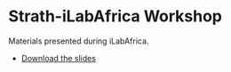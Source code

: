 # Strath-iLabAfrica Workshop
 Materials presented during iLabAfrica.


- [Download the slides][def]


[def]: https://github.com/AronAyub/Strath-iLabAfrica-Workshop/blob/main/IoT%20Workshop%20Strath-ILabAfrica.pdf